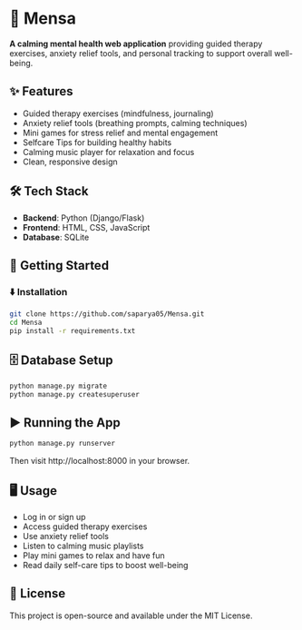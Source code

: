 # 🌿 Mensa

**A calming mental health web application** providing guided therapy exercises, anxiety relief tools, and personal tracking to support overall well-being.

## ✨ Features
- Guided therapy exercises (mindfulness, journaling)
- Anxiety relief tools (breathing prompts, calming techniques)
- Mini games for stress relief and mental engagement
- Selfcare Tips for building healthy habits
- Calming music player for relaxation and focus
- Clean, responsive design

## 🛠 Tech Stack
- **Backend**: Python (Django/Flask)
- **Frontend**: HTML, CSS, JavaScript
- **Database**: SQLite

## 🚀 Getting Started
### ⬇️ Installation
```bash
git clone https://github.com/saparya05/Mensa.git
cd Mensa
pip install -r requirements.txt
```
## 🗄 Database Setup
```bash
python manage.py migrate
python manage.py createsuperuser
```

## ▶️ Running the App
```bash
python manage.py runserver
```
Then visit http://localhost:8000 in your browser.

## 🖥 Usage
- Log in or sign up
- Access guided therapy exercises
- Use anxiety relief tools
- Listen to calming music playlists
- Play mini games to relax and have fun
- Read daily self-care tips to boost well-being

## 📌 License
This project is open-source and available under the MIT License.